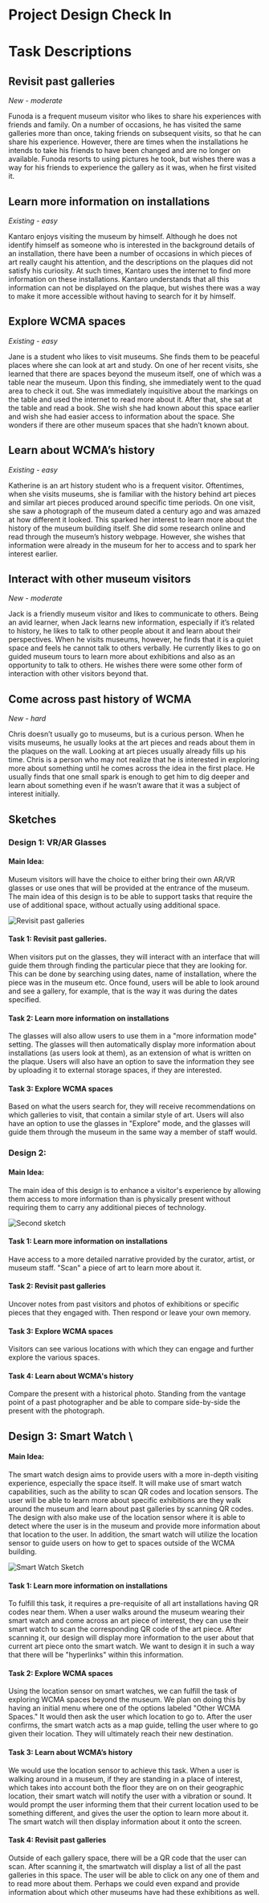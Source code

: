 # Project Design Check In

# Task Descriptions

## Revisit past galleries
*New - moderate*

Funoda is a frequent museum visitor who likes to share his experiences with friends and family. On a number of occasions, he has visited the same galleries more than once, taking friends on subsequent visits, so that he can share his experience. However, there are times when the installations he intends to take his friends to have been changed and are no longer on available. Funoda resorts to using pictures he took, but wishes there was a way for his friends to experience the gallery as it was, when he first visited it.

## Learn more information on installations
*Existing - easy*

Kantaro enjoys visiting the museum by himself. Although he does not identify himself as someone who is interested in the background details of an installation, there have been a number of occasions in which pieces of art really caught his attention, and the descriptions on the plaques did not satisfy his curiosity. At such times, Kantaro uses the internet to find more information on these installations. Kantaro understands that all this information can not be displayed on the plaque, but wishes there was a way to make it more accessible without having to search for it by himself.

## Explore WCMA spaces
*Existing - easy*

Jane is a student who likes to visit museums. She finds them to be peaceful places where she can look at art and study. On one of her recent visits, she learned that there are spaces beyond the museum itself, one of which was a table near the museum. Upon this finding, she immediately went to the quad area to check it out. She was immediately inquisitive about the markings on the table and used the internet to read more about it. After that, she sat at the table and read a book. She wish she had known about this space earlier and wish she had easier access to information about the space. She wonders if there are other museum spaces that she hadn’t known about.

## Learn about WCMA’s history
*Existing - easy*

Katherine is an art history student who is a frequent visitor. Oftentimes, when she visits museums, she is familiar with the history behind art pieces and similar art pieces produced around specific time periods. On one visit, she saw a photograph of the museum dated a century ago and was amazed at how different it looked. This sparked her interest to learn more about the history of the museum building itself. She did some research online and read through the museum’s history webpage. However, she wishes that information were already in the museum for her to access and to spark her interest earlier.

## Interact with other museum visitors
*New - moderate*

Jack is a friendly museum visitor and likes to communicate to others. Being an avid learner, when Jack learns new information, especially if it’s related to history, he likes to talk to other people about it and learn about their perspectives. When he visits museums, however, he finds that it is a quiet space and feels he cannot talk to others verbally. He currently likes to go on guided museum tours to learn more about exhibitions and also as an opportunity to talk to others. He wishes there were some other form of interaction with other visitors beyond that.

## Come across past history of WCMA
*New - hard*

Chris doesn’t usually go to museums, but is a curious person. When he visits museums, he usually looks at the art pieces and reads about them in the plaques on the wall. Looking at art pieces usually already fills up his time. Chris is a person who may not realize that he is interested in exploring more about something until he comes across the idea in the first place. He usually finds that one small spark is enough to get him to dig deeper and learn about something even if he wasn’t aware that it was a subject of interest initially.


## Sketches

### Design 1: VR/AR Glasses

#### Main Idea:
Museum visitors will have the choice to either bring their own AR/VR glasses or use ones that will be provided at the entrance of the museum. The main idea of this design is to be able to support tasks that require the use of additional space, without actually using additional space.

![Revisit past galleries](/img/sketch1.jpg)

#### Task 1: Revisit past galleries.
When visitors put on the glasses, they will interact with an interface that will guide them through finding the particular piece that they are looking for. This can be done by searching using dates, name of installation, where the piece was in the museum etc. Once found, users will be able to look around and see a gallery, for example, that is the way it was during the dates specified.

#### Task 2: Learn more information on installations
The glasses will also allow users to use them in a "more information mode" setting. The glasses will then automatically display more information about installations (as users look at them), as an extension of what is written on the plaque. Users will also have an option to save the information they see by uploading it to external storage spaces, if they are interested.

#### Task 3: Explore WCMA spaces
Based on what the users search for, they will receive recommendations on which galleries to visit, that contain a similar style of art. Users will also have an option to use the glasses in "Explore" mode, and the glasses will guide them through the museum in the same way a member of staff would.


### Design 2:

#### Main Idea:
The main idea of this design is to enhance a visitor's experience by allowing them access to more information than is physically present without requiring them to carry any additional pieces of technology.

![Second sketch](/img/sketch2.jpg)

#### Task 1: Learn more information on installations
Have access to a more detailed narrative provided by the curator, artist, or museum staff. "Scan" a piece of art to learn more about it.

#### Task 2: Revisit past galleries
Uncover notes from past visitors and photos of exhibitions or specific pieces that they engaged with. Then respond or leave your own memory.

#### Task 3: Explore WCMA spaces
Visitors can see various locations with which they can engage and further explore the various spaces.

#### Task 4: Learn about WCMA's history
Compare the present with a historical photo. Standing from the vantage point of a past photographer and be able to compare side-by-side the present with the photograph. 


## Design 3: Smart Watch \

#### Main Idea:
The smart watch design aims to provide users with a more in-depth visiting experience, especially the space itself. It will make use of smart watch capabilities, such as the ability to scan QR codes and location sensors. The user will be able to learn more about specific exhibitions are they walk around the museum and learn about past galleries by scanning QR codes. The design with also make use of the location sensor where it is able to detect where the user is in the museum and provide more information about that location to the user. In addition, the smart watch will utilize the location sensor to guide users on how to get to spaces outside of the WCMA building.

![Smart Watch Sketch](/img/sketch3.jpg)

#### Task 1: Learn more information on installations
To fulfill this task, it requires a pre-requisite of all art installations having QR codes near them. When a user walks around the museum wearing their smart watch and come across an art piece of interest, they can use their smart watch to scan the corresponding QR code of the art piece. After scanning it, our design will display more information to the user about that current art piece onto the smart watch. We want to design it in such a way that there will be "hyperlinks" within this information.

#### Task 2: Explore WCMA spaces
Using the location sensor on smart watches, we can fulfill the task of exploring WCMA spaces beyond the museum. We plan on doing this by having an initial menu where one of the options labeled "Other WCMA Spaces." It would then ask the user which location to go to. After the user confirms, the smart watch acts as a map guide, telling the user where to go given their location. They will ultimately reach their new destination.


#### Task 3: Learn about WCMA’s history
We would use the location sensor to achieve this task. When a user is walking around in a museum, if they are standing in a place of interest, which takes into account both the floor they are on on their geographic location, their smart watch will notify the user with a vibration or sound. It would prompt the user informing them that their current location used to be something different, and gives the user the option to learn more about it. The smart watch will then display information about it onto the screen.

#### Task 4: Revisit past galleries
Outside of each gallery space, there will be a QR code that the user can scan. After scanning it, the smartwatch will display a list of all the past galleries in this space. The user will be able to click on any one of them and to read more about them. Perhaps we could even expand and provide information about which other museums have had these exhibitions as well.
